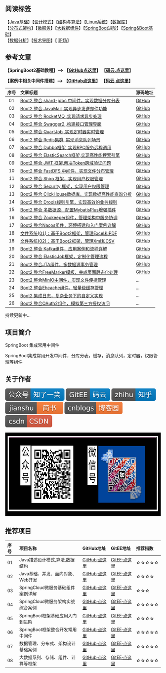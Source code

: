 ## 阅读标签

【[Java基础](https://mp.weixin.qq.com/mp/appmsgalbum?__biz=MzU4Njg0MzYwNw==&action=getalbum&album_id=1342230680016683009#wechat_redirect)】【[设计模式](https://mp.weixin.qq.com/mp/appmsgalbum?__biz=MzU4Njg0MzYwNw==&action=getalbum&album_id=1709518416274833422#wechat_redirect)】【[结构与算法](https://mp.weixin.qq.com/mp/appmsgalbum?__biz=MzU4Njg0MzYwNw==&action=getalbum&album_id=1709518416274833422#wechat_redirect)】【[Linux系统](https://mp.weixin.qq.com/mp/appmsgalbum?__biz=MzU4Njg0MzYwNw==&action=getalbum&album_id=1334314473573744641#wechat_redirect)】【[数据库](https://mp.weixin.qq.com/mp/appmsgalbum?__biz=MzU4Njg0MzYwNw==&action=getalbum&album_id=1376212870744358913#wechat_redirect)】<br/>
【[分布式架构](https://mp.weixin.qq.com/mp/appmsgalbum?__biz=MzU4Njg0MzYwNw==&action=getalbum&album_id=1327025063014596608#wechat_redirect)】【[微服务](https://mp.weixin.qq.com/mp/appmsgalbum?__biz=MzU4Njg0MzYwNw==&action=getalbum&album_id=1460269376221200386#wechat_redirect)】【[大数据组件](https://mp.weixin.qq.com/mp/appmsgalbum?__biz=MzU4Njg0MzYwNw==&action=getalbum&album_id=1701021199339667459#wechat_redirect)】【[SpringBoot进阶](https://mp.weixin.qq.com/mp/appmsgalbum?__biz=MzU4Njg0MzYwNw==&action=getalbum&album_id=1425309486268661760#wechat_redirect)】【[Spring&Boot基础](https://mp.weixin.qq.com/mp/appmsgalbum?__biz=MzU4Njg0MzYwNw==&action=getalbum&album_id=1461797173297135618#wechat_redirect)】<br/>
【[数据分析](https://mp.weixin.qq.com/mp/appmsgalbum?__biz=MzU4Njg0MzYwNw==&action=getalbum&album_id=1695231212027428866#wechat_redirect)】【[技术导图](https://mp.weixin.qq.com/mp/appmsgalbum?__biz=MzU4Njg0MzYwNw==&action=getalbum&album_id=1506615482391511042#wechat_redirect)】【 [职场](https://mp.weixin.qq.com/mp/appmsgalbum?__biz=MzU4Njg0MzYwNw==&action=getalbum&album_id=1719834087936278530#wechat_redirect)】

## 参考文章

<b>【SpringBoot2基础教程】--> 【[GitHub点这里](https://github.com/cicadasmile/spring-boot-base)】          【[码云.点这里](https://gitee.com/cicadasmile/spring-boot-base)】</b><br/>

<b>【案例中相关中间件搭建】--> 【[GitHub点这里](https://github.com/cicadasmile/linux-system-base)】          【[码云.点这里](https://gitee.com/cicadasmile/linux-system-base)】</b><br/>

|序号|文章标题|源码地址|
|:---:|:---|:---|
|01|[Boot2 整合 shard-jdbc 中间件，实现数据分库分表](https://mp.weixin.qq.com/s/XNFjOyzUfeR6zMrlvNPB8g)|[GitHub](https://github.com/cicadasmile/middle-ware-parent/tree/master/ware01-shard-jdbc)|
|02|[Boot2 整合 JavaMail ,实现异步发送邮件功能](https://mp.weixin.qq.com/s/hadAFqK-w394K4XPWplANw)|[GitHub](https://github.com/cicadasmile/middle-ware-parent/tree/master/ware02-email-send)|
|03|[Boot2 整合 RocketMQ ,实现请求异步处理](https://mp.weixin.qq.com/s/uF29K8gzv7qHYk-K2pQkpQ)|[GitHub](https://github.com/cicadasmile/middle-ware-parent/tree/master/ware03-rocket-queue)|
|04|[Boot2 整合 Swagger2 ,构建接口管理界面](https://mp.weixin.qq.com/s/ztmmC3bKlSfUl5Ec3qUPOQ)|[GitHub](https://github.com/cicadasmile/middle-ware-parent/tree/master/ware04-swagger-two)|
|05|[Boot2 整合 QuartJob ,实现定时器实时管理](https://mp.weixin.qq.com/s/CKf8JZEKx8HMidkYKRKo_w)|[GitHub](https://github.com/cicadasmile/middle-ware-parent/tree/master/ware05-quart-job)|
|06|[Boot2 整合 Redis集群 ,实现消息队列场景](https://mp.weixin.qq.com/s/nU6hZY17cO7BF68YyI78Yw)|[GitHub](https://github.com/cicadasmile/middle-ware-parent/tree/master/ware06-redis-cluster)|
|07|[Boot2 整合 Dubbo框架 ,实现RPC服务远程调用](https://mp.weixin.qq.com/s/uKvgLpASyJYC9mafO05Uvw)|[GitHub](https://github.com/cicadasmile/middle-ware-parent/tree/master/ware07-dubbo-parent)|
|08|[Boot2 整合 ElasticSearch框架,实现高性能搜索引擎](https://mp.weixin.qq.com/s/ZUj4qy7qHgmfYPTdimO-Hw)|[GitHub](https://github.com/cicadasmile/middle-ware-parent/tree/master/ware08-elastic-search)|
|09|[Boot2 整合 JWT 框架,解决Token跨域验证问题](https://mp.weixin.qq.com/s/CYvsho_kCwUndTuDkDOvOg)|[GitHub](https://github.com/cicadasmile/middle-ware-parent/tree/master/ware09-jwt-token)|
|10|[Boot2 整合 FastDFS 中间件，实现文件分布管理](https://mp.weixin.qq.com/s/c9DsOUF545oqD1Hft5DcQw)|[GitHub](https://github.com/cicadasmile/middle-ware-parent/tree/master/ware10-fast-dfs)|
|11|[Boot2 整合 Shiro 框架，实现用户权限管理](https://mp.weixin.qq.com/s/3tyPcvfUzv6BI8KWkLZ53w)|[GitHub](https://github.com/cicadasmile/middle-ware-parent/tree/master/ware11-shiro-auth)|
|12|[Boot2 整合 Security 框架，实现用户权限管理](https://mp.weixin.qq.com/s/7GYddhPSf3C7ZSEqF7OZKw)|[GitHub](https://github.com/cicadasmile/middle-ware-parent/tree/master/ware12-security-auth)|
|13|[Boot2 整合 ClickHouse数据库，实现数据高性能查询分析](https://mp.weixin.qq.com/s/KoNVUAe1ttC9AX7JAMqfOA)|[GitHub](https://github.com/cicadasmile/middle-ware-parent/tree/master/ware13-click-house)|
|14|[Boot2 整合 Drools规则引擎，实现高效的业务规则](https://mp.weixin.qq.com/s/fBDv5N-5RxcuWMi6He3p4Q)|[GitHub](https://github.com/cicadasmile/middle-ware-parent/tree/master/ware14-drool-rule)|
|15|[Boot2 整合 多数据源，配置MybatisPlus增强插件](https://mp.weixin.qq.com/s/B738xzn848_YORt8qT-X5Q)|[GitHub](https://github.com/cicadasmile/middle-ware-parent/tree/master/ware15-plus-batis)|
|16|[Boot2 整合 Zookeeper组件，管理架构中服务协调](https://mp.weixin.qq.com/s/zjw-A7u-chGZhNgwuUsEPw)|[GitHub](https://github.com/cicadasmile/middle-ware-parent/tree/master/ware16-zoo-keeper)|
|17|[Boot2 整合Nacos组件，环境搭建和入门案例详解](https://mp.weixin.qq.com/s/jfkEtqFus8v_JXNrRSHYOA)|[GitHub](https://github.com/cicadasmile/middle-ware-parent/tree/master/ware17-regist-nacos)|
|18|[文件系统(01)：基于Boot2框架，管理Excel和PDF](https://mp.weixin.qq.com/s/YQueOKCmAkVASHKtwz6pgw)|[GitHub](https://github.com/cicadasmile/middle-ware-parent/tree/master/ware18-file-parent)|
|18|[文件系统(02)：基于Boot2框架，管理Xml和CSV](https://mp.weixin.qq.com/s/tIHykTG0ey1dwnTwzYwuig)|[GitHub](https://github.com/cicadasmile/middle-ware-parent/tree/master/ware18-file-parent)|
|19|[Boot2 整合 Kafka组件，应用案例和流程详解](https://mp.weixin.qq.com/s/XP2LhioxBGk7z_vW1XN2nQ)|[GitHub](https://github.com/cicadasmile/middle-ware-parent/tree/master/ware19-kafka-parent)|
|20|[Boot2 整合 ElasticJob框架，定制化管理流程](https://mp.weixin.qq.com/s/eFKq3zKksbwzHZ3d81HaZw)|[GitHub](https://github.com/cicadasmile/middle-ware-parent/tree/master/ware20-elastic-job)|
|21|[Boot2 整合JTA组件，多数据源事务管理](https://mp.weixin.qq.com/s/6zR4JXDnoinzLDUaENWVSA)|[GitHub](https://github.com/cicadasmile/middle-ware-parent/tree/master/ware21-jta-source)|
|22|[Boot2 整合FreeMarker模板，完成页面静态化处理](https://mp.weixin.qq.com/s/HwFT_E7v0ms_jQWP7ztZCA)|[GitHub](https://github.com/cicadasmile/middle-ware-parent/tree/master/ware22-page-static)|
|23|[Boot2 整合MinIO中间件，实现文件便捷管理](https://mp.weixin.qq.com/s/93aQawYIT2Ce-9CvkHjQrQ)|...|
|24|[Boot2 整合Ehcache组件，轻量级缓存管理](https://mp.weixin.qq.com/s/4DxEMZURjRyszzCuhI9SGw)|...|
|25|[Boot2 集成日志，复杂业务下的自定义实现](https://mp.weixin.qq.com/s/Cnieu8n-wkTyGbUd0WxG6g)|...|
|26|[Boot2 整合OAuth2组件，模拟第三方授权访问](https://mp.weixin.qq.com/s/lNo-hchm1GHabq-9I-OBDw)|...|

持续更新中...

## 项目简介
SpringBoot 集成常用中间件

SpringBoot集成常用开发中间件，分库分表，缓存，消息队列，定时器，权限管理等组件

## 关于作者
<p align="left">
<img src="https://raw.githubusercontent.com/cicadasmile/blog-article-catalog/d9affbe553a2f8bb9df59e54eeac691b67969328/blog-image/gzhinfo.svg" alt="公众号">
<a href="https://gitee.com/cicadasmile"><img src="https://raw.githubusercontent.com/cicadasmile/blog-article-catalog/c17c866e6960b743e3c350be35bb76cf1fe5bf29/blog-image/gitee.svg" alt="码云"></a>
<a href="https://www.zhihu.com/people/cicadasmile/columns"><img src="https://raw.githubusercontent.com/cicadasmile/blog-article-catalog/1c25aa84f894b441e34ef86b6335c451bec32cae/blog-image/zhihu.svg" alt="知乎"></a>
<a href="https://www.jianshu.com/u/5a26c8e51f73"><img src="https://raw.githubusercontent.com/cicadasmile/blog-article-catalog/d9affbe553a2f8bb9df59e54eeac691b67969328/blog-image/jianshu.svg" alt="简书"></a>
<a href="https://www.cnblogs.com/cicada-smile/"><img src="https://raw.githubusercontent.com/cicadasmile/blog-article-catalog/d9affbe553a2f8bb9df59e54eeac691b67969328/blog-image/bky.svg" alt="博客园"></a>
<a href="https://blog.csdn.net/cicada_smile"><img src="https://raw.githubusercontent.com/cicadasmile/blog-article-catalog/d9affbe553a2f8bb9df59e54eeac691b67969328/blog-image/csdn.svg" alt="CSDN"></a>
</p>

<img width="700px" height="270px" src="https://raw.githubusercontent.com/cicadasmile/blog-article-catalog/master/blog-image/img-gz.jpg"/><br/>


## 推荐项目

|序号|项目名称|GitHub地址|GitEE地址|推荐指数|
|:---|:---|:---|:---|:---|
|01|Java描述设计模式,算法,数据结构|[GitHub·点这里](https://github.com/cicadasmile/model-arithmetic-parent)|[GitEE·点这里](https://gitee.com/cicadasmile/model-arithmetic-parent)|☆☆☆☆☆|
|02|Java基础、并发、面向对象、Web开发|[GitHub·点这里](https://github.com/cicadasmile/java-base-parent)|[GitEE·点这里](https://gitee.com/cicadasmile/java-base-parent)|☆☆☆☆|
|03|SpringCloud微服务基础组件案例详解|[GitHub·点这里](https://github.com/cicadasmile/spring-cloud-base)|[GitEE·点这里](https://gitee.com/cicadasmile/spring-cloud-base)|☆☆☆|
|04|SpringCloud微服务架构实战综合案例|[GitHub·点这里](https://github.com/cicadasmile/husky-spring-cloud)|[GitEE·点这里](https://gitee.com/cicadasmile/husky-spring-cloud)|☆☆☆☆☆|
|05|SpringBoot框架基础应用入门到进阶|[GitHub·点这里](https://github.com/cicadasmile/spring-boot-base)|[GitEE·点这里](https://gitee.com/cicadasmile/spring-boot-base)|☆☆☆☆|
|06|SpringBoot框架整合开发常用中间件|[GitHub·点这里](https://github.com/cicadasmile/middle-ware-parent)|[GitEE·点这里](https://gitee.com/cicadasmile/middle-ware-parent)|☆☆☆☆☆|
|07|数据管理、分布式、架构设计基础案例|[GitHub·点这里](https://github.com/cicadasmile/data-manage-parent)|[GitEE·点这里](https://gitee.com/cicadasmile/data-manage-parent)|☆☆☆☆☆|
|08|大数据系列、存储、组件、计算等框架|[GitHub·点这里](https://github.com/cicadasmile/big-data-parent)|[GitEE·点这里](https://gitee.com/cicadasmile/big-data-parent)|☆☆☆☆☆|
